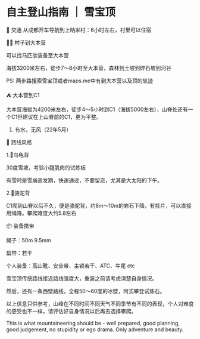 # 自主登山指南 ｜ 雪宝顶

🚗 交通
从成都开车导航到上呐米村：6小时左右，村里可以住宿
 
🚶‍♀️ 村子到大本营
 
可以找马匹驮装备至大本营
 
海拔3200米左右，徒步7～8小时至大本营，森林到土坡到碎石坡到河谷
 
PS: 两步路搜索雪宝顶或者maps.me中有到大本营以及顶的轨迹
 
⛺️ 大本营到C1
 
大本营海拔为4200米左右，徒步4～5小时到C1（海拔5000左右），山脊处还有一个C1但建议在上山脊前的C1，更为平整。
 
1. 有水，无风（22年5月）
 
🧊 路线风格
 
1.🐢乌龟背
 
30度雪坡，考验小腿肌肉的试炼板
 
有雪时是雪崩高发期，快速通过，不要留恋，尤其是大太阳的下午。
 
2.🐫骆驼背
 
C1爬到山脊以后不久，便是骆驼背，约8m～10m的岩石下降，有挂片，可以直接用绳降。攀爬难度大约5.8左右
 
📦 装备携带
 
绳子：50m 9.5mm
 
扁带：若干
 
个人装备：高山靴、安全带、主锁若干、ATC、牛尾 etc
 
雪宝顶传统路线接近路线强度大，重装之前请考虑清楚自身情况。
 
然后，还有一条西壁路线，全程50～60度的冰壁，阿式攀登试炼石。
 
以上信息只供参考，山峰在不同时间不同天气不同季节有不同的表现，个人对难度的感受也不一样，请评估好自身情况以后再去选择攀爬。
 
This is what mountaineering should be - well prepared, good planning, good judgement, no stupidity or ego drama. Only adventure and beauty.